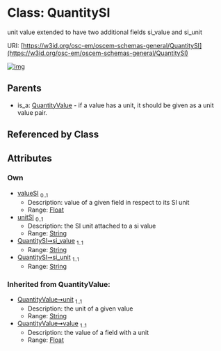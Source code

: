 
# Class: QuantitySI

unit value extended to have two additional fields si_value and si_unit

URI: [https://w3id.org/osc-em/oscem-schemas-general/QuantitySI](https://w3id.org/osc-em/oscem-schemas-general/QuantitySI)


[![img](https://yuml.me/diagram/nofunky;dir:TB/class/[QuantityValue],[QuantityValue]^-[QuantitySI&#124;valueSI:float%20%3F;unitSI:string%20%3F;si_value:string;si_unit:string;unit(i):string;value(i):float])](https://yuml.me/diagram/nofunky;dir:TB/class/[QuantityValue],[QuantityValue]^-[QuantitySI&#124;valueSI:float%20%3F;unitSI:string%20%3F;si_value:string;si_unit:string;unit(i):string;value(i):float])

## Parents

 *  is_a: [QuantityValue](QuantityValue.md) - if a value has a unit, it should be given as a unit value pair.

## Referenced by Class


## Attributes


### Own

 * [valueSI](valueSI.md)  <sub>0..1</sub>
     * Description: value of a given field in respect to its SI unit
     * Range: [Float](types/Float.md)
 * [unitSI](unitSI.md)  <sub>0..1</sub>
     * Description: the SI unit attached to a si value
     * Range: [String](types/String.md)
 * [QuantitySI➞si_value](QuantitySI_si_value.md)  <sub>1..1</sub>
     * Range: [String](types/String.md)
 * [QuantitySI➞si_unit](QuantitySI_si_unit.md)  <sub>1..1</sub>
     * Range: [String](types/String.md)

### Inherited from QuantityValue:

 * [QuantityValue➞unit](QuantityValue_unit.md)  <sub>1..1</sub>
     * Description: the unit of a given value
     * Range: [String](types/String.md)
 * [QuantityValue➞value](QuantityValue_value.md)  <sub>1..1</sub>
     * Description: the value of a field with a unit
     * Range: [Float](types/Float.md)
